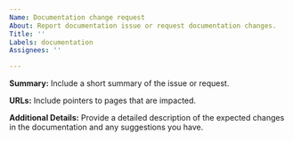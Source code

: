 ```yaml
---
Name: Documentation change request
About: Report documentation issue or request documentation changes.
Title: ''
Labels: documentation
Assignees: ''

---
```


**Summary:**
Include a short summary of the issue or request. 

**URLs:**
Include pointers to pages that are impacted.

**Additional Details:**
Provide a detailed description of the expected changes in the documentation
and any suggestions you have.
